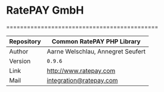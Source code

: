 # RatePAY GmbH
============================================

|Repository | Common RatePAY PHP Library
|------|----------
|Author | Aarne Welschlau, Annegret Seufert
|Version | `0.9.6`
|Link | http://www.ratepay.com
|Mail | integration@ratepay.com

